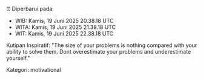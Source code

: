 ⏰ Diperbarui pada:
- WIB: Kamis, 19 Juni 2025 20.38.18 UTC
- WITA: Kamis, 19 Juni 2025 21.38.18 UTC
- WIT: Kamis, 19 Juni 2025 22.38.18 UTC

Kutipan Inspiratif:
"The size of your problems is nothing compared with your ability to solve them. Dont overestimate your problems and underestimate yourself."


Kategori: motivational

